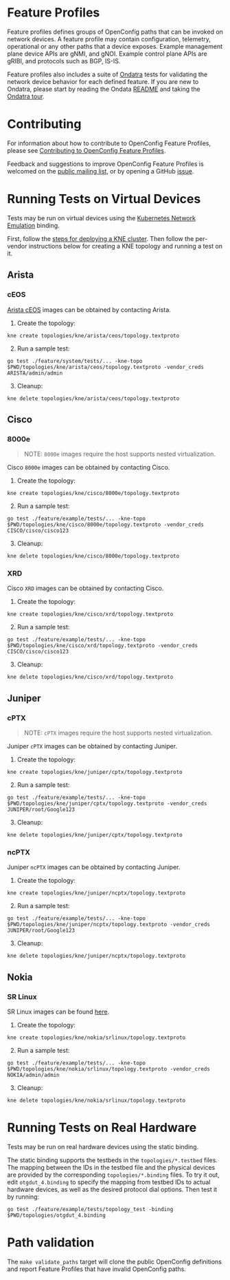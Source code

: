 # Feature Profiles

Feature profiles defines groups of OpenConfig paths that can be invoked on
network devices. A feature profile may contain configuration, telemetry,
operational or any other paths that a device exposes. Example management plane
device APIs are gNMI, and gNOI. Example control plane APIs are gRIBI, and
protocols such as BGP, IS-IS.

Feature profiles also includes a suite of
[Ondatra](https://github.com/openconfig/ondatra) tests for validating the
network device behavior for each defined feature. If you are new to Ondatra,
please start by reading the Ondata
[README](https://github.com/openconfig/ondatra#readme) and taking the [Ondatra
tour](https://docs.google.com/viewer?url=https://raw.githubusercontent.com/openconfig/ondatra/main/internal/tour/tour.pdf).

# Contributing

For information about how to contribute to OpenConfig Feature Profiles, please
see [Contributing to OpenConfig Feature Profiles](CONTRIBUTING.md).

Feedback and suggestions to improve OpenConfig Feature Profiles is welcomed on
the
[public mailing list](https://groups.google.com/forum/?hl=en#!forum/netopenconfig),
or by opening a GitHub
[issue](https://github.com/openconfig/featureprofiles/issues).

# Running Tests on Virtual Devices

Tests may be run on virtual devices using the
[Kubernetes Network Emulation](https://github.com/openconfig/kne) binding.

First, follow the
[steps for deploying a KNE cluster](https://github.com/openconfig/kne/blob/main/docs/create_topology.md#deploy-a-cluster).
Then follow the per-vendor instructions below for creating a KNE topology and
running a test on it.

## Arista

### cEOS

[Arista cEOS](https://www.arista.com/en/products/software-controlled-container-networking)
images can be obtained by contacting Arista.

1. Create the topology:

```
kne create topologies/kne/arista/ceos/topology.textproto
```

2. Run a sample test:

```
go test ./feature/system/tests/... -kne-topo $PWD/topologies/kne/arista/ceos/topology.textproto -vendor_creds ARISTA/admin/admin
```

3. Cleanup:

```
kne delete topologies/kne/arista/ceos/topology.textproto
```

## Cisco

### 8000e

> NOTE: `8000e` images require the host supports nested virtualization.

Cisco `8000e` images can be obtained by contacting Cisco.

1. Create the topology:

```
kne create topologies/kne/cisco/8000e/topology.textproto
```

2. Run a sample test:

```
go test ./feature/example/tests/... -kne-topo $PWD/topologies/kne/cisco/8000e/topology.textproto -vendor_creds CISCO/cisco/cisco123
```

3. Cleanup:

```
kne delete topologies/kne/cisco/8000e/topology.textproto
```

### XRD

Cisco `XRD` images can be obtained by contacting Cisco.

1. Create the topology:

```
kne create topologies/kne/cisco/xrd/topology.textproto
```

2. Run a sample test:

```
go test ./feature/example/tests/... -kne-topo $PWD/topologies/kne/cisco/xrd/topology.textproto -vendor_creds CISCO/cisco/cisco123
```

3. Cleanup:

```
kne delete topologies/kne/cisco/xrd/topology.textproto
```

## Juniper

### cPTX

> NOTE: `cPTX` images require the host supports nested virtualization.

Juniper `cPTX` images can be obtained by contacting Juniper.

1. Create the topology:

```
kne create topologies/kne/juniper/cptx/topology.textproto
```

2. Run a sample test:

```
go test ./feature/example/tests/... -kne-topo $PWD/topologies/kne/juniper/cptx/topology.textproto -vendor_creds JUNIPER/root/Google123
```

3. Cleanup:

```
kne delete topologies/kne/juniper/cptx/topology.textproto
```

### ncPTX

Juniper `ncPTX` images can be obtained by contacting Juniper.

1. Create the topology:

```
kne create topologies/kne/juniper/ncptx/topology.textproto
```

2. Run a sample test:

```
go test ./feature/example/tests/... -kne-topo $PWD/topologies/kne/juniper/ncptx/topology.textproto -vendor_creds JUNIPER/root/Google123
```

3. Cleanup:

```
kne delete topologies/kne/juniper/ncptx/topology.textproto
```

## Nokia

### SR Linux

SR Linux images can be found
[here](https://github.com/nokia/srlinux-container-image/pkgs/container/srlinux).

1. Create the topology:

```
kne create topologies/kne/nokia/srlinux/topology.textproto
```

2. Run a sample test:

```
go test ./feature/example/tests/... -kne-topo $PWD/topologies/kne/nokia/srlinux/topology.textproto -vendor_creds NOKIA/admin/admin
```

3. Cleanup:

```
kne delete topologies/kne/nokia/srlinux/topology.textproto
```

# Running Tests on Real Hardware

Tests may be run on real hardware devices using the static binding.

The static binding supports the testbeds in the `topologies/*.testbed` files.
The mapping between the IDs in the testbed file and the physical devices are
provided by the corresponding `topologies/*.binding` files. To try it out, edit
`otgdut_4.binding` to specify the mapping from testbed IDs to actual hardware
devices, as well as the desired protocol dial options. Then test it by running:

```
go test ./feature/example/tests/topology_test -binding $PWD/topologies/otgdut_4.binding
```

# Path validation

The `make validate_paths` target will clone the public OpenConfig definitions
and report Feature Profiles that have invalid OpenConfig paths.

